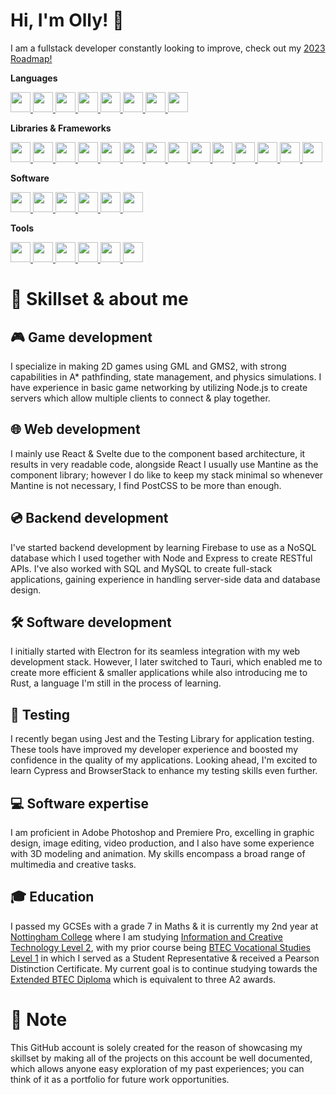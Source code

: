 # Hi, I'm Olly! 👋

I am a fullstack developer constantly looking to improve, check out my [2023 Roadmap!](https://ollyfn.github.io/)

**Languages**

<div>
  <a href="https://developer.mozilla.org/en-US/docs/Learn/JavaScript/First_steps/What_is_JavaScript">
  <img src="https://cdn.simpleicons.org/javascript/black/white" width="32px" height="32px" />
  </a>
  <a href="https://www.typescriptlang.org/">
  <img src="https://cdn.simpleicons.org/typescript/black/white" width="32px" height="32px" />
  </a>
  <a href="https://en.wikipedia.org/wiki/HTML">
  <img src="https://cdn.simpleicons.org/html5/black/white" width="32px" height="32px" />
  </a>
  <a href="https://en.wikipedia.org/wiki/CSS">
  <img src="https://cdn.simpleicons.org/css3/black/white" width="32px" height="32px" />
  </a>
  <a href="https://svelte.dev/">
  <img src="https://cdn.simpleicons.org/svelte/black/white" width="32px" height="32px" />
  </a>
  <a href="https://gamemaker.io/">
  <img src="https://cdn.simpleicons.org/gamemaker/black/white" width="32px" height="32px" />
  </a>
  <a href="https://en.wikipedia.org/wiki/Markdown">
  <img src="https://cdn.simpleicons.org/markdown/black/white" width="32px" height="32px" />
  </a>
  <a href="https://en.wikipedia.org/wiki/SVG">
  <img src="https://cdn.simpleicons.org/svg/black/white" width="32px" height="32px" />
  </a>
</div>

**Libraries & Frameworks**

<div>
  <a href="https://react.dev/">
  <img src="https://cdn.simpleicons.org/react/black/white" width="32px" height="32px" />
  </a>
  <a href="https://nodejs.org">
  <img src="https://cdn.simpleicons.org/nodedotjs/black/white" width="32px" height="32px" />
  </a>
  <a href="https://expressjs.com/">
  <img src="https://cdn.simpleicons.org/express/black/white" width="32px" height="32px" />
  </a>
  <a href="https://redux.js.org">
  <img src="https://cdn.simpleicons.org/redux/black/white" width="32px" height="32px" />
  </a>
  <a href="https://jestjs.io/">
  <img src="https://cdn.simpleicons.org/jest/black/white" width="32px" height="32px" />
  </a>
  <a href="https://mantine.dev/">
  <img src="https://cdn.simpleicons.org/mantine/black/white" width="32px" height="32px" />
  </a>
  <a href="https://www.npmjs.com/package/babel-plugin-react-css-modules">
  <img src="https://cdn.simpleicons.org/cssmodules/black/white" width="32px" height="32px" />
  </a>
  <a href="https://prettier.io">
  <img src="https://cdn.simpleicons.org/prettier/black/white" width="32px" height="32px" />
  </a>
  <a href="https://redux.js.org">
  <img src="https://cdn.simpleicons.org/eslint/black/white" width="32px" height="32px" />
  </a>
  <a href="https://postcss.org/">
  <img src="https://cdn.simpleicons.org/postcss/black/white" width="32px" height="32px" />
  </a>
  <a href="https://www.electronjs.org/">
  <img src="https://cdn.simpleicons.org/electron/black/white" width="32px" height="32px" />
  </a>
  <a href="https://tauri.app/">
  <img src="https://cdn.simpleicons.org/tauri/black/white" width="32px" height="32px" />
  </a>
  <a href="https://www.dotenv.org/">
  <img src="https://cdn.simpleicons.org/dotenv/black/white" width="32px" height="32px" />
  </a>
  <a href="https://socket.io/">
  <img src="https://cdn.simpleicons.org/socketdotio/black/white" width="32px" height="32px" />
  </a>
</div>

**Software**

<div>
  <a href="https://www.mysql.com/">
  <img src="https://cdn.simpleicons.org/mysql/black/white" width="32px" height="32px" />
  </a>
  <a href="https://code.visualstudio.com/">
  <img src="https://cdn.simpleicons.org/visualstudiocode/black/white" width="32px" height="32px" />
  </a>
  <a href="https://git-scm.com/">
  <img src="https://cdn.simpleicons.org/git/black/white" width="32px" height="32px" />
  </a>
  <a href="https://www.adobe.com/uk/products/photoshop">
  <img src="https://cdn.simpleicons.org/adobephotoshop/black/white" width="32px" height="32px" />
  </a>
  <a href="https://www.adobe.com/uk/products/premiere">
  <img src="https://cdn.simpleicons.org/adobepremierepro/black/white" width="32px" height="32px" />
  </a>
  <a href="https://www.blender.org/">
  <img src="https://cdn.simpleicons.org/blender/black/white" width="32px" height="32px" />
  </a>
</div>

**Tools**

<div>
  <a href="https://firebase.google.com/">
  <img src="https://cdn.simpleicons.org/firebase/black/white" width="32px" height="32px" />
  </a>
  <a href="https://vitejs.dev/">
  <img src="https://cdn.simpleicons.org/vite/black/white" width="32px" height="32px" />
  </a>
  <a href="https://github.com/">
  <img src="https://cdn.simpleicons.org/github/black/white" width="32px" height="32px" />
  </a>
  <a href="https://www.canva.com/">
  <img src="https://cdn.simpleicons.org/canva/black/white" width="32px" height="32px" />
  </a>
  <a href="https://www.npmjs.com/">
  <img src="https://cdn.simpleicons.org/npm/black/white" width="32px" height="32px" />
  </a>
  <a href="https://trello.com/">
  <img src="https://cdn.simpleicons.org/trello/black/white" width="32px" height="32px" />
  </a>
</div>

# 🧑‍ Skillset & about me

## 🎮 Game development

I specialize in making 2D games using GML and GMS2, with strong capabilities in A\* pathfinding, state management, and physics simulations. I have experience in basic game networking by utilizing Node.js to create servers which allow multiple clients to connect & play together.

## 🌐 Web development

I mainly use React & Svelte due to the component based architecture, it results in very readable code, alongside React I usually use Mantine as the component library; however I do like to keep my stack minimal so whenever Mantine is not necessary, I find PostCSS to be more than enough.

## 💿 Backend development

I've started backend development by learning Firebase to use as a NoSQL database which I used together with Node and Express to create RESTful APIs. I've also worked with SQL and MySQL to create full-stack applications, gaining experience in handling server-side data and database design.

## 🛠️ Software development

I initially started with Electron for its seamless integration with my web development stack. However, I later switched to Tauri, which enabled me to create more efficient & smaller applications while also introducing me to Rust, a language I'm still in the process of learning.

## 🧪 Testing

I recently began using Jest and the Testing Library for application testing. These tools have improved my developer experience and boosted my confidence in the quality of my applications. Looking ahead, I'm excited to learn Cypress and BrowserStack to enhance my testing skills even further.

## 💻 Software expertise

I am proficient in Adobe Photoshop and Premiere Pro, excelling in graphic design, image editing, video production, and I also have some experience with 3D modeling and animation. My skills encompass a broad range of multimedia and creative tasks.

## 🎓 Education

I passed my GCSEs with a grade 7 in Maths & it is currently my 2nd year at [Nottingham College](https://www.nottinghamcollege.ac.uk/) where I am studying [Information and Creative Technology Level 2](https://www.nottinghamcollege.ac.uk/courses/information-and-creative-technology-btec-level-1-full-time), with my prior course being [BTEC Vocational Studies Level 1](https://www.nottinghamcollege.ac.uk/courses/progress-to-level-2) in which I served as a Student Representative & received a Pearson Distinction Certificate. My current goal is to continue studying towards the [Extended BTEC Diploma](https://en.wikipedia.org/wiki/BTEC_Extended_Diploma) which is equivalent to three A2 awards.

# 📕 Note

This GitHub account is solely created for the reason of showcasing my skillset by making all of the projects on this account be well documented, which allows anyone easy exploration of my past experiences; you can think of it as a portfolio for future work opportunities.
